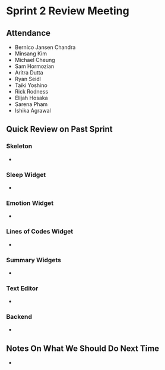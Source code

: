 # Sprint 2 Review Meeting

## Attendance
- Bernico Jansen Chandra
- Minsang Kim
- Michael Cheung
- Sam Hormozian
- Aritra Dutta
- Ryan Seidl
- Taiki Yoshino
- Rick Rodness
- Elijah Hosaka
- Sarena Pham
- Ishika Agrawal

## Quick Review on Past Sprint
### Skeleton
- 

### Sleep Widget
- 

### Emotion Widget
- 

### Lines of Codes Widget
- 

### Summary Widgets
- 

### Text Editor
- 

### Backend
- 

## Notes On What We Should Do Next Time
- 
